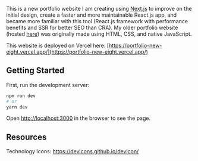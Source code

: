 This is a new portfolio website I am creating using [Next.js](https://nextjs.org/) to improve on the initial design, create a faster and more maintainable React.js app, and became more familiar with this tool (React.js framework with performance benefits and SSR for better SEO than CRA). My older portfolio website (hosted [here](https://eloquent-bhaskara-4b11e4.netlify.app/)) was originally made using HTML, CSS, and native JavaScript.

This website is deployed on Vercel here: [https://portfolio-new-eight.vercel.app/](https://portfolio-new-eight.vercel.app/)

## Getting Started

First, run the development server:

```bash
npm run dev
# or
yarn dev
```

Open [http://localhost:3000](http://localhost:3000) in the browser to see the page.

## Resources

Technology Icons: https://devicons.github.io/devicon/
